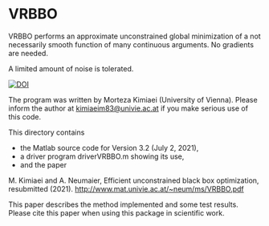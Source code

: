 # VRBBO
VRBBO performs an approximate unconstrained global minimization of a not
necessarily smooth function of many continuous arguments. 
No gradients are needed.

A limited amount of noise is tolerated. 

[![DOI](https://zenodo.org/badge/424996070.svg)](https://zenodo.org/badge/latestdoi/424996070)

The program was written by Morteza Kimiaei (University of Vienna). 
Please inform the author at kimiaeim83@univie.ac.at if you make 
serious use of this code. 

This directory contains 

* the Matlab source code for Version 3.2 (July 2, 2021), 
* a driver program driverVRBBO.m showing its use, 
* and the paper

M. Kimiaei and A. Neumaier,
Efficient unconstrained black box optimization,
resubmitted (2021).
http://www.mat.univie.ac.at/~neum/ms/VRBBO.pdf

This paper describes the method implemented and some test results. 
Please cite this paper when using this package in scientific work.
